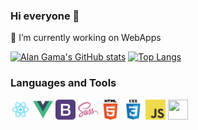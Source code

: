 ### Hi everyone 👋

🔭 I’m currently working on WebApps 

[![Alan Gama's GitHub stats](https://github-readme-stats.vercel.app/api?username=thogama)](https://github.com/anuraghazra/github-readme-stats)
[![Top Langs](https://github-readme-stats.vercel.app/api/top-langs/?username=thogama&layout=compact)](https://github.com/anuraghazra/github-readme-stats)

### Languages and Tools
<div>
<img height="32px" width="32px"  src="https://raw.githubusercontent.com/github/explore/80688e429a7d4ef2fca1e82350fe8e3517d3494d/topics/react/react.png" />
<img height="32px" width="32px"  src="https://raw.githubusercontent.com/github/explore/80688e429a7d4ef2fca1e82350fe8e3517d3494d/topics/vue/vue.png" />
<img height="32px" width="32px"  src="https://raw.githubusercontent.com/github/explore/80688e429a7d4ef2fca1e82350fe8e3517d3494d/topics/bootstrap/bootstrap.png" />
<img height="32px" width="32px"  src="https://raw.githubusercontent.com/github/explore/80688e429a7d4ef2fca1e82350fe8e3517d3494d/topics/sass/sass.png" />
<img height="32px" width="32px"  src="https://raw.githubusercontent.com/github/explore/80688e429a7d4ef2fca1e82350fe8e3517d3494d/topics/html/html.png" />
<img height="32px" width="32px"  src="https://raw.githubusercontent.com/github/explore/80688e429a7d4ef2fca1e82350fe8e3517d3494d/topics/css/css.png" />
<img height="32px" width="32px"  src="https://raw.githubusercontent.com/github/explore/80688e429a7d4ef2fca1e82350fe8e3517d3494d/topics/javascript/javascript.png" />
<img height="32px" width="32px"  src="https://raw.githubusercontent.com/github/explore/80688e429a7d4ef2fca1e82350fe8e3517d3494d/topics/typescript/typecript.png" />

</div>



<!--
**thogama/thogama** is a ✨ _special_ ✨ repository because its `README.md` (this file) appears on your GitHub profile.

Here are some ideas to get you started:

- 🔭 I’m currently working on ...
- 🌱 I’m currently learning ...
- 👯 I’m looking to collaborate on ...
- 🤔 I’m looking for help with ...
- 💬 Ask me about ...
- 📫 How to reach me: ...
- 😄 Pronouns: ...
- ⚡ Fun fact: ...
-->
